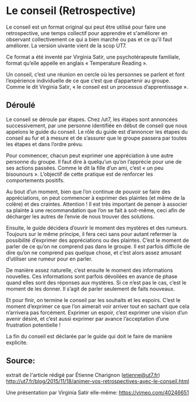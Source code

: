 <!--

---
title: Le conseil (Retrospective) 
description: Le conseil est un format original qui peut être utilisé pour faire une retrospective, une temps collectif pour apprendre et s'améliorer en observant collectivement ce qui a bien marché ou pas et ce qu'il faut améliorer. La version suivante vient de la scop /ut7.
image_url: 
---

-->



# Le conseil (Retrospective)

Le conseil est un format original qui peut être utilisé pour faire une retrospective, une temps collectif pour apprendre et s'améliorer en observant collectivement ce qui a bien marché ou pas et ce qu'il faut améliorer. La version uivante vient de la scop UT7.

Ce format a été inventé par Virginia Satir, une psychotérapeute familiale, format qu’elle appelle en anglais « Temperature Reading ».

Un conseil, c’est une réunion en cercle où les personnes se parlent et font l’expérience individuelle de ce que c’est que d’appartenir au groupe. Comme le dit Virginia Satir, « le conseil est un processus d’apprentissage ».

## Déroulé

Le conseil se déroule par étapes. Chez /ut7, les étapes sont annoncées successivement, par une personne identifiée en début de conseil que nous appelons le guide du conseil. Le rôle du guide est d’annoncer les étapes du conseil au fur et à mesure et de s’assurer que le groupe passera par toutes les étapes et dans l’ordre prévu.

Pour commencer, chacun peut exprimer une appréciation à une autre personne du groupe. Il faut dire à quelqu’un qu’on l’apprécie pour une de ses actions passées. Comme le dit la fille d’un ami, c’est « un peu bisounours ». L’objectif de cette pratique est de renforcer les comportements positifs.

Au bout d’un moment, bien que l’on continue de pouvoir se faire des appréciations, on peut commencer à exprimer des plaintes (et même de la colère) et des craintes. Attention ! Il est très important de penser à associer sa plainte à une recommandation que l’on se fait à soit-même, ceci afin de décharger les autres de l’envie de nous trouver des solutions.

Ensuite, le guide décidera d’ouvrir le moment des mystères et des rumeurs. Toujours sur le même principe, il fera ceci sans pour autant refermer la possibilité d’exprimer des appréciations ou des plaintes. C’est le moment de parler de ce qu’on ne comprend pas dans le groupe. Il est parfois difficile de dire qu’on ne comprend pas quelque chose, et c’est alors assez amusant d’utiliser une rumeur pour en parler.

De manière assez naturelle, c’est ensuite le moment des informations nouvelles. Ces informations sont parfois dévoilées en avance de phase quand elles sont des réponses aux mystères. Si ce n’est pas le cas, c’est le moment de les donner. Il s’agit de parler seulement de faits nouveaux.

Et pour finir, on termine le conseil par les souhaits et les espoirs. C’est le moment d’exprimer ce que l’on aimerait voir arriver tout en sachant que cela n’arrivera pas forcément. Exprimer un espoir, c’est exprimer une vision d’un avenir désiré, et c’est aussi exprimer par avance l’acceptation d’une frustration potentielle !

La fin du conseil est déclarée par le guide qui doit le faire de manière explicite.


## Source: 

extrait de l'article rédigé par Étienne Charignon (etienne@ut7.fr)
http://ut7.fr/blog/2015/11/18/animer-vos-retrospectives-avec-le-conseil.html


Une présentation par Virginia Satir elle-même: https://vimeo.com/40246651
